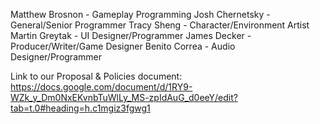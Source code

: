 Matthew Brosnon - Gameplay Programming
Josh Chernetsky - General/Senior Programmer
Tracy Sheng - Character/Environment Artist
Martin Greytak - UI Designer/Programmer
James Decker - Producer/Writer/Game Designer
Benito Correa - Audio Designer/Programmer

Link to our Proposal & Policies document:
https://docs.google.com/document/d/1RY9-WZk_y_Dm0NxEKvnbTuWlLy_MS-zpIdAuG_d0eeY/edit?tab=t.0#heading=h.c1mgiz3fgwg1
